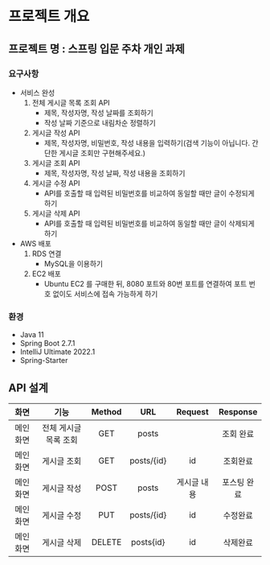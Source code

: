 # 프로젝트 개요

## 프로젝트 명 : 스프링 입문 주차 개인 과제

### 요구사항

- 서비스 완성
  1. 전체 게시글 목록 조회 API
     - 제목, 작성자명, 작성 날짜를 조회하기
     - 작성 날짜 기준으로 내림차순 정렬하기
  2. 게시글 작성 API
     - 제목, 작성자명, 비밀번호, 작성 내용을 입력하기(검색 기능이 아닙니다. 간단한 게시글 조회만 구현해주세요.)
  3. 게시글 조회 API
     - 제목, 작성자명, 작성 날짜, 작성 내용을 조회하기
  4. 게시글 수정 API
     - API를 호출할 때 입력된 비밀번호를 비교하여 동일할 때만 글이 수정되게 하기
  5. 게시글 삭제 API
     - API를 호출할 때 입력된 비밀번호를 비교하여 동일할 때만 글이 삭제되게 하기
- AWS 배포
  1. RDS 연결
     - MySQL을 이용하기
  2. EC2 배포
     - Ubuntu EC2 를 구매한 뒤, 8080 포트와 80번 포트를 연결하여 포트 번호 없이도 서비스에 접속 가능하게 하기

### 환경
- Java 11
- Spring Boot 2.7.1
- IntelliJ Ultimate 2022.1
- Spring-Starter


## API 설계

|  화면  |      기능      | Method |    URL     | Request | Response |
|:----:|:------------:|:------:|:----------:|:-----:|:--------:|
| 메인화면 | 전체 게시글 목록 조회 |  GET   |   posts    |       |  조회 완료   |
| 메인화면 |    게시글 조회    |  GET   | posts/{id} |   id  |   조회완료   |
| 메인화면 |    게시글 작성    |  POST  |   posts    | 게시글 내용 |  포스팅 완료  |
| 메인화면 |    게시글 수정    |  PUT   | posts/{id} |   id  |   수정완료   |
| 메인화면 |    게시글 삭제    | DELETE | posts{id}  |   id  |   삭제완료   |
